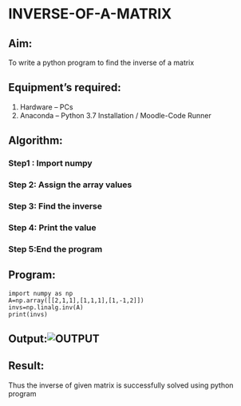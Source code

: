 # INVERSE-OF-A-MATRIX
## Aim:
To write a python program to find the inverse of a matrix
## Equipment’s required:
1. 	Hardware – PCs
2. 	Anaconda – Python 3.7 Installation / Moodle-Code Runner
## Algorithm:
### Step1 : Import numpy
### Step 2: Assign the array values
### Step 3: Find the inverse
### Step 4: Print the value
### Step 5:End the program

## Program:
```
import numpy as np 
A=np.array([[2,1,1],[1,1,1],[1,-1,2]])
invs=np.linalg.inv(A)
print(invs)
```
## Output:![OUTPUT](/inverseoutput.PNG)
## Result:

Thus the inverse of given matrix is successfully solved using python program



